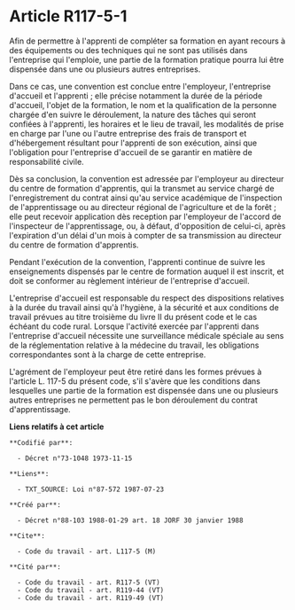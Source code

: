 # Article R117-5-1

Afin de permettre à l'apprenti de compléter sa formation en ayant recours à des équipements ou des techniques qui ne sont pas
utilisés dans l'entreprise qui l'emploie, une partie de la formation pratique pourra lui être dispensée dans une ou plusieurs
autres entreprises.

Dans ce cas, une convention est conclue entre l'employeur, l'entreprise d'accueil et l'apprenti ; elle précise notamment la
durée de la période d'accueil, l'objet de la formation, le nom et la qualification de la personne chargée d'en suivre le
déroulement, la nature des tâches qui seront confiées à l'apprenti, les horaires et le lieu de travail, les modalités de
prise en charge par l'une ou l'autre entreprise des frais de transport et d'hébergement résultant pour l'apprenti de son
exécution, ainsi que l'obligation pour l'entreprise d'accueil de se garantir en matière de responsabilité civile.

Dès sa conclusion, la convention est adressée par l'employeur au directeur du centre de formation d'apprentis, qui la
transmet au service chargé de l'enregistrement du contrat ainsi qu'au service académique de l'inspection de l'apprentissage
ou au directeur régional de l'agriculture et de la forêt ; elle peut recevoir application dès reception par l'employeur de
l'accord de l'inspecteur de l'apprentissage, ou, à défaut, d'opposition de celui-ci, après l'expiration d'un délai d'un mois
à compter de sa transmission au directeur du centre de formation d'apprentis.

Pendant l'exécution de la convention, l'apprenti continue de suivre les enseignements dispensés par le centre de formation
auquel il est inscrit, et doit se conformer au règlement intérieur de l'entreprise d'accueil.

L'entreprise d'accueil est responsable du respect des dispositions relatives à la durée du travail ainsi qu'à l'hygiène, à la
sécurité et aux conditions de travail prévues au titre troisième du livre II du présent code et le cas échéant du code rural.
Lorsque l'activité exercée par l'apprenti dans l'entreprise d'accueil nécessite une surveillance médicale spéciale au sens de
la réglementation relative à la médecine du travail, les obligations correspondantes sont à la charge de cette entreprise.

L'agrément de l'employeur peut être retiré dans les formes prévues à l'article L. 117-5 du présent code, s'il s'avère que les
conditions dans lesquelles une partie de la formation est dispensée dans une ou plusieurs autres entreprises ne permettent
pas le bon déroulement du contrat d'apprentissage.

**Liens relatifs à cet article**

	**Codifié par**:

	  - Décret n°73-1048 1973-11-15

	**Liens**:

	  - TXT_SOURCE: Loi n°87-572 1987-07-23

	**Créé par**:

	  - Décret n°88-103 1988-01-29 art. 18 JORF 30 janvier 1988

	**Cite**:

	  - Code du travail - art. L117-5 (M)

	**Cité par**:

	  - Code du travail - art. R117-5 (VT)
	  - Code du travail - art. R119-44 (VT)
	  - Code du travail - art. R119-49 (VT)
